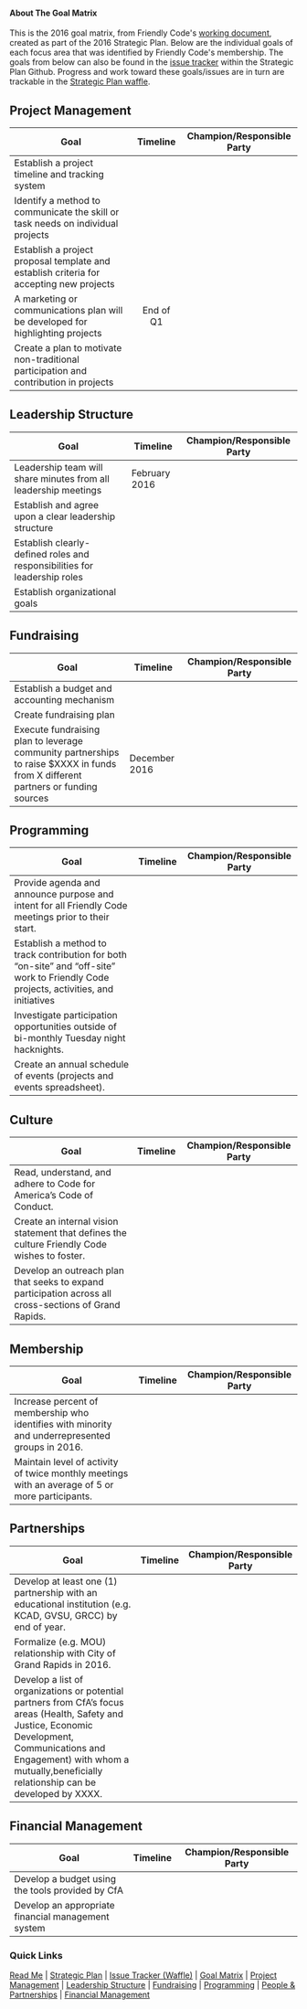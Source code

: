 #### About The Goal Matrix

This is the 2016 goal matrix, from Friendly Code's [working document](https://docs.google.com/a/friendlycode.org/document/d/15WRkZ5ttZud_2EW3N0IS9V29AX7grnd6sqB4wFVLmvo/edit?usp=drivesdk), created as part of the 2016 Strategic Plan. Below are the individual goals of each focus area that was identified by Friendly Code's membership. The goals from below can also be found in the [issue tracker](https://github.com/friendlycode/strategic_plan/issues) within the Strategic Plan Github. Progress and work toward these goals/issues are in turn are trackable in the [Strategic Plan waffle](https://waffle.io/friendlycode/strategic_plan).


## Project Management

|Goal   |Timeline   |Champion/Responsible Party   |
|---|:---:|---|
|Establish a project timeline and tracking system   |   |   |
|Identify a method to communicate the skill or task needs on individual projects  |   |   |
|Establish a project proposal template and establish criteria for accepting new projects  |   |   |
|A marketing or communications plan will be developed for highlighting projects   | End of Q1  |   |
|Create a plan to motivate non-traditional participation and contribution in projects   |   |   |


## Leadership Structure
|Goal   |Timeline   |Champion/Responsible Party   |
|---|---|---|
|Leadership team will share minutes from all leadership meetings   | February 2016  |   |
|Establish and agree upon a clear leadership structure    |   |   |
|Establish clearly-defined roles and responsibilities for leadership roles   |   |   |
|Establish organizational goals   |   |   |


## Fundraising
| Goal                                                                                                                             | Timeline      | Champion/Responsible Party |
|----------------------------------------------------------------------------------------------------------------------------------|---------------|----------------------------|
| Establish a budget and accounting mechanism                                                                                      |               |                            |
| Create fundraising plan                                                                                                          |               |                            |
| Execute fundraising plan to leverage community partnerships to raise $XXXX in funds from X different partners or funding sources | December 2016 |                            |

## Programming
| Goal                                                                                                                                   | Timeline | Champion/Responsible Party |
|----------------------------------------------------------------------------------------------------------------------------------------|----------|----------------------------|
| Provide agenda and announce purpose and intent for all Friendly Code meetings prior to their start.                                    |          |                            |
| Establish a method to track contribution for both “on-site” and “off-site” work to Friendly Code projects, activities, and initiatives |          |                            |
| Investigate participation opportunities outside of bi-monthly Tuesday night hacknights.                                                |          |                            |
| Create an annual schedule of events (projects and events spreadsheet).                                                                 |          |                            |

## Culture

| Goal                                                                                                   | Timeline | Champion/Responsible Party |
|--------------------------------------------------------------------------------------------------------|----------|----------------------------|
| Read, understand, and adhere to Code for America’s Code of Conduct.                                    |          |                            |
| Create an internal vision statement that defines the culture Friendly Code wishes to foster.           |          |                            |
| Develop an outreach plan that seeks to expand participation across all cross-sections of Grand Rapids. |          |                            |

## Membership

| Goal                                                                                             | Timeline | Champion/Responsible Party |
|--------------------------------------------------------------------------------------------------|----------|----------------------------|
| Increase percent of membership who identifies with minority and underrepresented groups in 2016. |          |                            |
| Maintain level of activity of twice monthly meetings with an average of 5 or more participants.  |          |                            |


## Partnerships

| Goal                                                                                                                                                                                                                                    | Timeline | Champion/Responsible Party |
|-----------------------------------------------------------------------------------------------------------------------------------------------------------------------------------------------------------------------------------------|----------|----------------------------|
| Develop at least one (1) partnership with an educational institution (e.g. KCAD, GVSU, GRCC) by end of year.                                                                                                                            |          |                            |
| Formalize (e.g. MOU) relationship with City of Grand Rapids in 2016.                                                                                                                                                                    |          |                            |
| Develop a list of organizations or potential partners from CfA’s focus areas (Health, Safety and Justice, Economic Development, Communications and Engagement) with whom a mutually,beneficially relationship can be developed by XXXX. |          |                            |

## Financial Management

| Goal                                               | Timeline | Champion/Responsible Party |
|----------------------------------------------------|----------|----------------------------|
| Develop a budget using the tools provided by CfA   |          |                            |
| Develop an appropriate financial management system |          |                            |



### Quick Links
[Read Me](https://github.com/friendlycode/strategic_plan/blob/master/readme.md) | [Strategic Plan](https://github.com/friendlycode/strategic_plan/blob/master/2016-strategic-plan.md) | [Issue Tracker (Waffle)](https://waffle.io/friendlycode/strategic_plan) | [Goal Matrix](https://github.com/friendlycode/strategic_plan/blob/master/goal-matrix.md) | [Project Management](https://github.com/friendlycode/strategic_plan/tree/master/project-management) | [Leadership Structure](https://github.com/friendlycode/strategic_plan/tree/master/leadership-structure) | [Fundraising](https://github.com/friendlycode/strategic_plan/tree/master/fundraising) | [Programming](https://github.com/friendlycode/strategic_plan/tree/master/programming) | [People & Partnerships](https://github.com/friendlycode/strategic_plan/tree/master/people-partnerships) | [Financial Management](https://github.com/friendlycode/strategic_plan/tree/master/financial-management)